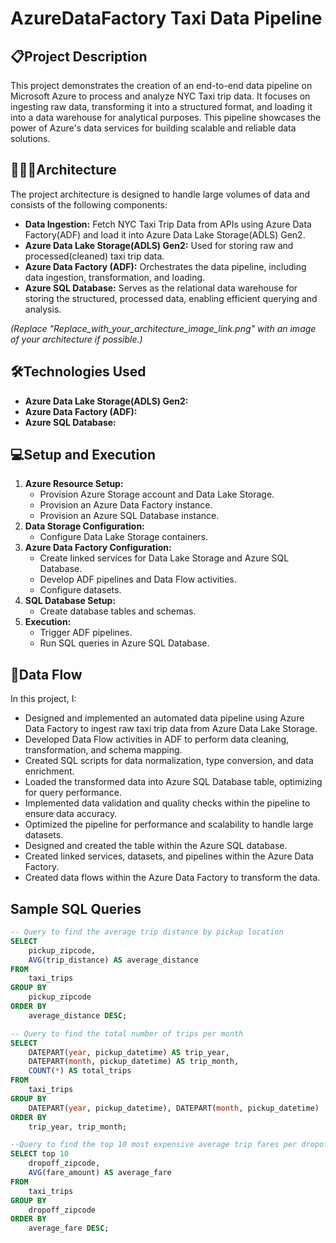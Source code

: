 # AzureDataFactory Taxi Data Pipeline

## 📋Project Description

This project demonstrates the creation of an end-to-end data pipeline on Microsoft Azure to process and analyze NYC Taxi trip data. It focuses on ingesting raw data, transforming it into a structured format, and loading it into a data warehouse for analytical purposes. This pipeline showcases the power of Azure's data services for building scalable and reliable data solutions.

## 👷🏼‍♂️Architecture

The project architecture is designed to handle large volumes of data and consists of the following components:

* **Data Ingestion:** Fetch NYC Taxi Trip Data from APIs using Azure Data Factory(ADF) and load it into Azure Data Lake Storage(ADLS) Gen2.
* **Azure Data Lake Storage(ADLS) Gen2:** Used for storing raw and processed(cleaned) taxi trip data.
* **Azure Data Factory (ADF):** Orchestrates the data pipeline, including data ingestion, transformation, and loading.
* **Azure SQL Database:** Serves as the relational data warehouse for storing the structured, processed data, enabling efficient querying and analysis.

*(Replace "Replace_with_your_architecture_image_link.png" with an image of your architecture if possible.)*

## 🛠Technologies Used

* **Azure Data Lake Storage(ADLS) Gen2:**
* **Azure Data Factory (ADF):**
* **Azure SQL Database:**

## 💻Setup and Execution

1.  **Azure Resource Setup:**
    * Provision Azure Storage account and Data Lake Storage.
    * Provision an Azure Data Factory instance.
    * Provision an Azure SQL Database instance.
2.  **Data Storage Configuration:**
    * Configure Data Lake Storage containers.
3.  **Azure Data Factory Configuration:**
    * Create linked services for Data Lake Storage and Azure SQL Database.
    * Develop ADF pipelines and Data Flow activities.
    * Configure datasets.
4.  **SQL Database Setup:**
    * Create database tables and schemas.
5.  **Execution:**
    * Trigger ADF pipelines.
    * Run SQL queries in Azure SQL Database.


## 🔀Data Flow

In this project, I:

* Designed and implemented an automated data pipeline using Azure Data Factory to ingest raw taxi trip data from Azure Data Lake Storage.
* Developed Data Flow activities in ADF to perform data cleaning, transformation, and schema mapping.
* Created SQL scripts for data normalization, type conversion, and data enrichment.
* Loaded the transformed data into Azure SQL Database table, optimizing for query performance.
* Implemented data validation and quality checks within the pipeline to ensure data accuracy.
* Optimized the pipeline for performance and scalability to handle large datasets.
* Designed and created the table within the Azure SQL database.
* Created linked services, datasets, and pipelines within the Azure Data Factory.
* Created data flows within the Azure Data Factory to transform the data.

## Sample SQL Queries

```sql
-- Query to find the average trip distance by pickup location
SELECT
    pickup_zipcode,
    AVG(trip_distance) AS average_distance
FROM
    taxi_trips
GROUP BY
    pickup_zipcode
ORDER BY
    average_distance DESC;

-- Query to find the total number of trips per month
SELECT
    DATEPART(year, pickup_datetime) AS trip_year,
    DATEPART(month, pickup_datetime) AS trip_month,
    COUNT(*) AS total_trips
FROM
    taxi_trips
GROUP BY
    DATEPART(year, pickup_datetime), DATEPART(month, pickup_datetime)
ORDER BY
    trip_year, trip_month;

--Query to find the top 10 most expensive average trip fares per dropoff location.
SELECT top 10
    dropoff_zipcode,
    AVG(fare_amount) AS average_fare
FROM
    taxi_trips
GROUP BY
    dropoff_zipcode
ORDER BY
    average_fare DESC;
```

